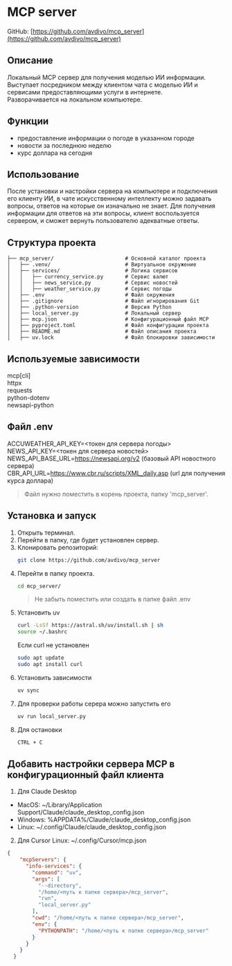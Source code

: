 # MCP server

GitHub: [https://github.com/avdivo/mcp_server](https://github.com/avdivo/mcp_server)  

## Описание
Локальный MCP сервер для получения моделью ИИ информации.  
Выступает посредником между клиентом чата с моделью ИИ и сервисами предоставляющими услуги в интернете.  
Разворачивается на локальном компьютере.

## Функции
- предоставление информации о погоде в указанном городе
- новости за последнюю неделю
- курс доллара на сегодня

## Использование
После установки и настройки сервера на компьютере и подключения его клиенту ИИ, в чате 
искусственному интеллекту можно задавать вопросы, ответов на которые он изначально не знает.
Для получения информации для ответов на эти вопросы, клиент воспользуется сервером, 
и сможет вернуть пользователю адекватные ответы.

## Структура проекта

```plaintext
├── mcp_server/                       # Основной каталог проекта
│   ├── .venv/                        # Виртуальное окружение
│   ├── services/                     # Логика сервисов
│   │   ├── currency_service.py       # Сервис валют
│   │   ├── news_service.py           # Сервис новостей
│   │   ├── weather_service.py        # Сервис погоды
│   ├── .env                          # Файл окружения
│   ├── .gitignore                    # Файл игнорирования Git
│   ├── .python-version               # Версия Python
│   ├── local_server.py               # Локальный сервер
│   ├── mcp.json                      # Конфигурационный файл MCP
│   ├── pyproject.toml                # Файл конфигурации проекта
│   ├── README.md                     # Файл описания проекта
│   ├── uv.lock                       # Файл блокировки зависимости
```

## Используемые зависимости
mcp[cli]  
httpx  
requests  
python-dotenv  
newsapi-python


## Файл .env
ACCUWEATHER_API_KEY=<токен для сервера погоды>  
NEWS_API_KEY=<токен для сервера новостей>  
NEWS_API_BASE_URL=https://newsapi.org/v2 (базовый API новостного сервера)  
CBR_API_URL=https://www.cbr.ru/scripts/XML_daily.asp (url для получения курса доллара)

> Файл нужно поместить в корень проекта, папку 'mcp_server'.

## Установка и запуск
1. Открыть терминал.
2. Перейти в папку, где будет установлен сервер.
3. Клонировать репозиторий:
    ```bash
    git clone https://github.com/avdivo/mcp_server
    ```
4. Перейти в папку проекта.
    ```bash
    cd mcp_server/
    ```
   > Не забыть поместить или создать в папке файл .env
5. Установить uv
    ```bash
   curl -LsSf https://astral.sh/uv/install.sh | sh
   source ~/.bashrc
    ```
   Если curl не установлен
   ```bash
   sudo apt update
   sudo apt install curl
    ```
6. Установить зависимости
   ```bash
   uv sync
   ```
7. Для проверки работы серера можно запустить его
   ```bash
   uv run local_server.py
   ```
8. Для остановки
   ```bash
   CTRL + C
   ```
   
## Добавить настройки сервера MCP в конфигурационный файл клиента
1. Для Claude Desktop
- MacOS: ~/Library/Application Support/Claude/claude_desktop_config.json
- Windows: %APPDATA%/Claude/claude_desktop_config.json
- Linux: ~/.config/Claude/claude_desktop_config.json

2. Для Cursor
Linux: ~/.config/Cursor/mcp.json

```json
{
    "mcpServers": { 
      "info-services": {
        "command": "uv",
        "args": [
          "--directory",
          "/home/<путь к папке сервера>/mcp_server",
          "run",
          "local_server.py"
        ],
        "cwd": "/home/<путь к папке сервера>/mcp_server",
        "env": {
          "PYTHONPATH": "/home/<путь к папке сервера>/mcp_server"
        }
      }
    }
  }
```